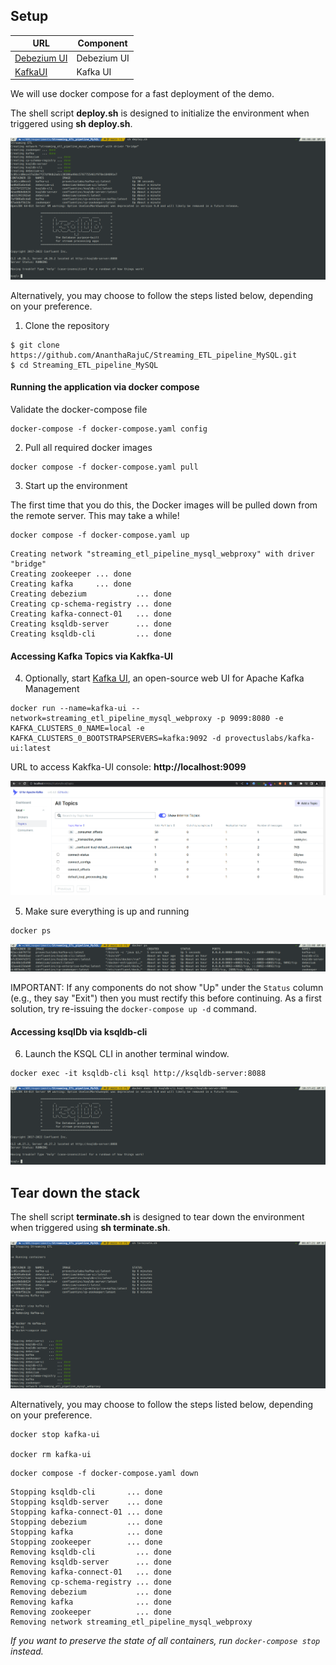 ## Setup

|                 URL                                                       |               Component                              |
|---------------------------------------------------------------------------|------------------------------------------------------|
|<a href="http://localhost:8080/">[Debezium UI](http://localhost:8080/)</a> |Debezium UI                                           |
|<a href="http://localhost:9099/">[KafkaUI](http://localhost:9099/)</a>     |Kafka UI                                              |

We will use docker compose for a fast deployment of the demo. 

The shell script **deploy.sh** is designed to initialize the environment when triggered using **sh deploy.sh**. 

![deploy](images/deploy.png)

Alternatively, you may choose to follow the steps listed below, depending on your preference.

1. Clone the repository

~~~shell
$ git clone https://github.com/AnanthaRajuC/Streaming_ETL_pipeline_MySQL.git
$ cd Streaming_ETL_pipeline_MySQL
~~~

#### Running the application via docker compose

Validate the docker-compose file

~~~shell
docker-compose -f docker-compose.yaml config
~~~

2. Pull all required docker images

~~~shell
docker compose -f docker-compose.yaml pull
~~~

3. Start up the environment

The first time that you do this, the Docker images will be pulled down from the remote server. This may take a while!

~~~shell
docker compose -f docker-compose.yaml up
~~~

~~~shell
Creating network "streaming_etl_pipeline_mysql_webproxy" with driver "bridge"
Creating zookeeper ... done
Creating kafka     ... done
Creating debezium           ... done
Creating cp-schema-registry ... done
Creating kafka-connect-01   ... done
Creating ksqldb-server      ... done
Creating ksqldb-cli         ... done
~~~

#### Accessing Kafka Topics via Kakfka-UI

4. Optionally, start [Kafka UI](https://github.com/provectus/kafka-ui), an open-source web UI for Apache Kafka Management

~~~shell
docker run --name=kafka-ui --network=streaming_etl_pipeline_mysql_webproxy -p 9099:8080 -e KAFKA_CLUSTERS_0_NAME=local -e KAFKA_CLUSTERS_0_BOOTSTRAPSERVERS=kafka:9092 -d provectuslabs/kafka-ui:latest
~~~

URL to access Kakfka-UI console: **http://localhost:9099**  

![Kafka UI](images/04-kafka-topics-before-debezium.png) 

5. Make sure everything is up and running

~~~shell
docker ps
~~~

![Docker Compose Up](images/09-docker-ps.png) 

IMPORTANT: If any components do not show "Up" under the `Status` column (e.g., they say "Exit") then you must rectify this before continuing.
As a first solution, try re-issuing the `docker-compose up -d` command.

#### Accessing ksqlDb via ksqldb-cli  

6. Launch the KSQL CLI in another terminal window.

~~~shell
docker exec -it ksqldb-cli ksql http://ksqldb-server:8088
~~~

![ksqlDB CLI](images/10-ksql-db-initial.png) 

## Tear down the stack

The shell script **terminate.sh** is designed to tear down the environment when triggered using **sh terminate.sh**. 

![terminate](images/terminate.png)

Alternatively, you may choose to follow the steps listed below, depending on your preference.

~~~shell
docker stop kafka-ui

docker rm kafka-ui
~~~

~~~shell
docker compose -f docker-compose.yaml down
~~~

~~~shell
Stopping ksqldb-cli       ... done
Stopping ksqldb-server    ... done
Stopping kafka-connect-01 ... done
Stopping debezium         ... done
Stopping kafka            ... done
Stopping zookeeper        ... done
Removing ksqldb-cli         ... done
Removing ksqldb-server      ... done
Removing kafka-connect-01   ... done
Removing cp-schema-registry ... done
Removing debezium           ... done
Removing kafka              ... done
Removing zookeeper          ... done
Removing network streaming_etl_pipeline_mysql_webproxy
~~~

_If you want to preserve the state of all containers, run `docker-compose stop` instead._
